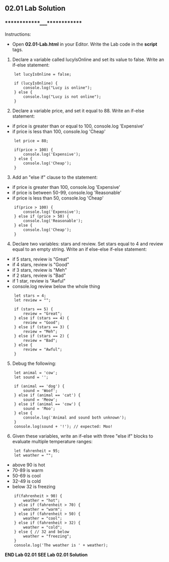 ## 02.01 Lab Solution

### ****\*\*\*\*****\*\*\*\*****\*\*\*\*****\_\_\_****\*\*\*\*****\*\*\*\*****\*\*\*\*****

Instructions:

- Open **02.01-Lab.html** in your Editor. Write the Lab code in the **script** tags.

1. Declare a variable called lucyIsOnline and set its value to false. Write an if-else statement:

```
    let lucyIsOnline = false;

    if (lucyIsOnline) {
        console.log("Lucy is online");
    } else {
        console.log("Lucy is not online");
    }
```

2. Declare a variable price, and set it equal to 88. Write an if-else statement:

- if price is greater than or equal to 100, console.log 'Expensive'
- if price is less than 100, console.log 'Cheap'

```
    let price = 88;

    if(price > 100) {
        console.log('Expensive');
    } else {
        console.log('Cheap');
    }
```

3. Add an "else if" clause to the statement:

- if price is greater than 100, console.log 'Expensive'
- if price is between 50-99, console.log 'Reasonable'
- if price is less than 50, console.log 'Cheap'

```
    if(price > 100) {
        console.log('Expensive');
    } else if (price > 50) {
        console.log('Reasonable');
    } else {
        console.log('Cheap');
    }
```

4. Declare two variables: stars and review. Set stars equal to 4 and review equal to an empty string. Write an if else-else if-else statement:

- if 5 stars, review is "Great"
- if 4 stars, review is "Good"
- if 3 stars, review is "Meh"
- if 2 stars, review is "Bad"
- if 1 star, review is "Awful"
- console.log review below the whole thing

```
    let stars = 4;
    let review = "";

    if (stars == 5) {
        review = "Great";
    } else if (stars == 4) {
        review = "Good";
    } else if (stars == 3) {
        review = "Meh";
    } else if (stars == 2) {
        review = "Bad";
    } else {
        review = "Awful";
    }
```

5. Debug the following:

```
    let animal = 'cow';
    let sound = '';

    if (animal == 'dog') {
        sound = 'Woof';
    } else if (animal == 'cat') {
        sound = 'Meow';
    } else if (animal == 'cow') {
        sound = 'Moo';
    } else {
        console.log('Animal and sound both unknown');
    }
    console.log(sound + '!'); // expected: Moo!
```

6. Given these variables, write an if-else with three "else if" blocks to evaluate multiple temperature ranges:

```
    let fahrenheit = 95;
    let weather = "";
```

- above 90 is hot
- 70-89 is warm
- 50-69 is cool
- 32-49 is cold
- below 32 is freezing

```
    if(fahrenheit > 90) {
        weather = "hot";
    } else if (fahrenheit > 70) {
        weather = "warm";
    } else if (fahrenheit > 50) {
        weather = "cool";
    } else if (fahrenheit > 32) {
        weather = "cold";
    } else { // 32 and below
        weather = "freezing";
    }
    console.log('The weather is ' + weather);
```

**END Lab 02.01**
**SEE Lab 02.01 Solution**
